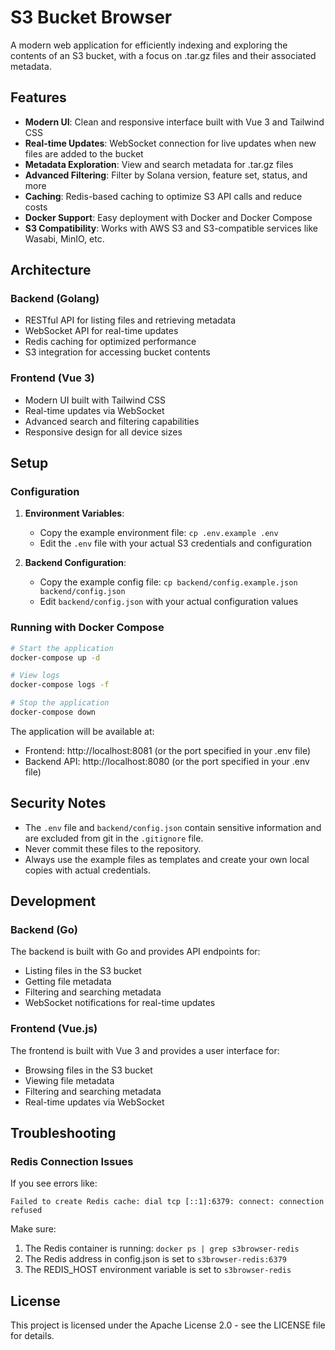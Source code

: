 # S3 Bucket Browser

A modern web application for efficiently indexing and exploring the contents of an S3 bucket, with a focus on .tar.gz files and their associated metadata.

## Features

- **Modern UI**: Clean and responsive interface built with Vue 3 and Tailwind CSS
- **Real-time Updates**: WebSocket connection for live updates when new files are added to the bucket
- **Metadata Exploration**: View and search metadata for .tar.gz files
- **Advanced Filtering**: Filter by Solana version, feature set, status, and more
- **Caching**: Redis-based caching to optimize S3 API calls and reduce costs
- **Docker Support**: Easy deployment with Docker and Docker Compose
- **S3 Compatibility**: Works with AWS S3 and S3-compatible services like Wasabi, MinIO, etc.

## Architecture

### Backend (Golang)

- RESTful API for listing files and retrieving metadata
- WebSocket API for real-time updates
- Redis caching for optimized performance
- S3 integration for accessing bucket contents

### Frontend (Vue 3)

- Modern UI built with Tailwind CSS
- Real-time updates via WebSocket
- Advanced search and filtering capabilities
- Responsive design for all device sizes

## Setup

### Configuration

1. **Environment Variables**:
   - Copy the example environment file: `cp .env.example .env`
   - Edit the `.env` file with your actual S3 credentials and configuration

2. **Backend Configuration**:
   - Copy the example config file: `cp backend/config.example.json backend/config.json`
   - Edit `backend/config.json` with your actual configuration values

### Running with Docker Compose

```bash
# Start the application
docker-compose up -d

# View logs
docker-compose logs -f

# Stop the application
docker-compose down
```

The application will be available at:
- Frontend: http://localhost:8081 (or the port specified in your .env file)
- Backend API: http://localhost:8080 (or the port specified in your .env file)

## Security Notes

- The `.env` file and `backend/config.json` contain sensitive information and are excluded from git in the `.gitignore` file.
- Never commit these files to the repository.
- Always use the example files as templates and create your own local copies with actual credentials.

## Development

### Backend (Go)

The backend is built with Go and provides API endpoints for:
- Listing files in the S3 bucket
- Getting file metadata
- Filtering and searching metadata
- WebSocket notifications for real-time updates

### Frontend (Vue.js)

The frontend is built with Vue 3 and provides a user interface for:
- Browsing files in the S3 bucket
- Viewing file metadata
- Filtering and searching metadata
- Real-time updates via WebSocket

## Troubleshooting

### Redis Connection Issues

If you see errors like:
```
Failed to create Redis cache: dial tcp [::1]:6379: connect: connection refused
```

Make sure:
1. The Redis container is running: `docker ps | grep s3browser-redis`
2. The Redis address in config.json is set to `s3browser-redis:6379`
3. The REDIS_HOST environment variable is set to `s3browser-redis`

## License

This project is licensed under the Apache License 2.0 - see the LICENSE file for details.
